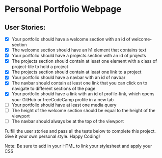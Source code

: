 # Personal Portfolio Webpage

## User Stories:

- [x] Your portfolio should have a welcome section with an id of
  welcome-section
- [x] The welcome section should have an h1 element that contains text
- [x] Your portfolio should have a projects section with an id of projects
- [x] The projects section should contain at least one element with a class of
  project-tile to hold a project
- [x] The projects section should contain at least one link to a project
- [x] Your portfolio should have a navbar with an id of navbar
- [x] The navbar should contain at least one link that you can click on to
  navigate to different sections of the page
- [x] Your portfolio should have a link with an id of profile-link, which opens
  your GitHub or freeCodeCamp profile in a new tab
- [ ] Your portfolio should have at least one media query
- [ ] The height of the welcome section should be equal to the height of the
  viewport
- [ ] The navbar should always be at the top of the viewport

Fulfill the user stories and pass all the tests below to complete this project.
Give it your own personal style. Happy Coding!

Note: Be sure to add <link rel="stylesheet" href="styles.css"> in your HTML to
link your stylesheet and apply your CSS
